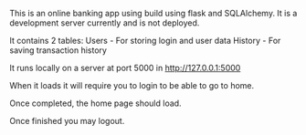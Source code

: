 This is an online banking app using build using flask and SQLAlchemy. It is a development server currently and is not deployed.

It contains 2 tables:
    Users - For storing login and user data
    History - For saving transaction history 

It runs locally on a server at port 5000 in http://127.0.0.1:5000

When it loads it will require you to login to be able to go to home.

Once completed, the home page should load.






Once finished you may logout. 







